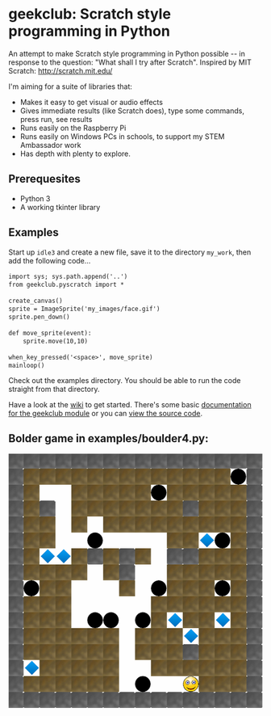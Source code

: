 geekclub: Scratch style programming in Python
=============================================

An attempt to make Scratch style programming in Python possible -- in
response to the question: "What shall I try after Scratch". Inspired by MIT Scratch: http://scratch.mit.edu/

I'm aiming for a suite of libraries that:

* Makes it easy to get visual or audio effects
* Gives immediate results (like Scratch does), type some commands, press run, see results
* Runs easily on the Raspberry Pi
* Runs easily on Windows PCs in schools, to support my STEM Ambassador work
* Has depth with plenty to explore.

Prerequesites
-------------

* Python 3
* A working tkinter library

Examples
--------

Start up `idle3` and create a new file, save it to the directory `my_work`, then add the following code...

```
import sys; sys.path.append('..')
from geekclub.pyscratch import *
  
create_canvas()
sprite = ImageSprite('my_images/face.gif')
sprite.pen_down()

def move_sprite(event):
    sprite.move(10,10)

when_key_pressed('<space>', move_sprite)
mainloop()
```

Check out the examples directory. You should be able to run the code straight
from that directory.

Have a look at the [wiki](https://github.com/ericclack/geekclub/wiki) to get started. There's some basic [documentation for the geekclub module](http://htmlpreview.github.io/?https://github.com/ericclack/geekclub/blob/master/geekclub/pyscratch.html) or you can [view the source code](https://github.com/ericclack/geekclub/blob/master/geekclub/pyscratch.py).

## Bolder game in examples/boulder4.py:

![boulder screen shot](/images/boulder.png)



